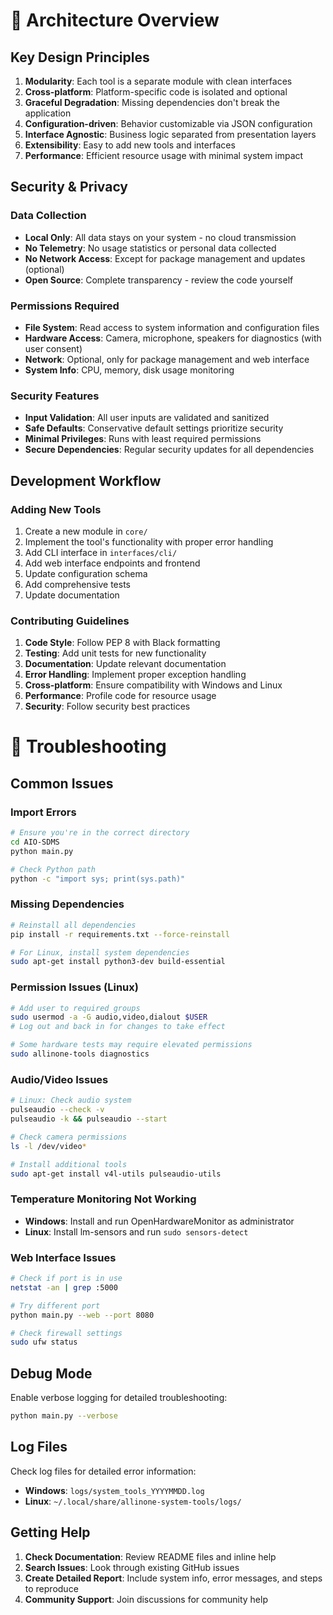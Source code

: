 # 🎯 Architecture Overview

## Key Design Principles

1. **Modularity**: Each tool is a separate module with clean interfaces
2. **Cross-platform**: Platform-specific code is isolated and optional
3. **Graceful Degradation**: Missing dependencies don't break the application
4. **Configuration-driven**: Behavior customizable via JSON configuration
5. **Interface Agnostic**: Business logic separated from presentation layers
6. **Extensibility**: Easy to add new tools and interfaces
7. **Performance**: Efficient resource usage with minimal system impact

## Security & Privacy

### Data Collection
- **Local Only**: All data stays on your system - no cloud transmission
- **No Telemetry**: No usage statistics or personal data collected
- **No Network Access**: Except for package management and updates (optional)
- **Open Source**: Complete transparency - review the code yourself

### Permissions Required
- **File System**: Read access to system information and configuration files
- **Hardware Access**: Camera, microphone, speakers for diagnostics (with user consent)
- **Network**: Optional, only for package management and web interface
- **System Info**: CPU, memory, disk usage monitoring

### Security Features
- **Input Validation**: All user inputs are validated and sanitized
- **Safe Defaults**: Conservative default settings prioritize security
- **Minimal Privileges**: Runs with least required permissions
- **Secure Dependencies**: Regular security updates for all dependencies

## Development Workflow

### Adding New Tools
1. Create a new module in `core/`
2. Implement the tool's functionality with proper error handling
3. Add CLI interface in `interfaces/cli/`
4. Add web interface endpoints and frontend
5. Update configuration schema
6. Add comprehensive tests
7. Update documentation

### Contributing Guidelines
1. **Code Style**: Follow PEP 8 with Black formatting
2. **Testing**: Add unit tests for new functionality
3. **Documentation**: Update relevant documentation
4. **Error Handling**: Implement proper exception handling
5. **Cross-platform**: Ensure compatibility with Windows and Linux
6. **Performance**: Profile code for resource usage
7. **Security**: Follow security best practices

# 🐛 Troubleshooting

## Common Issues

### Import Errors
```bash
# Ensure you're in the correct directory
cd AIO-SDMS
python main.py

# Check Python path
python -c "import sys; print(sys.path)"
```

### Missing Dependencies
```bash
# Reinstall all dependencies
pip install -r requirements.txt --force-reinstall

# For Linux, install system dependencies
sudo apt-get install python3-dev build-essential
```

### Permission Issues (Linux)
```bash
# Add user to required groups
sudo usermod -a -G audio,video,dialout $USER
# Log out and back in for changes to take effect

# Some hardware tests may require elevated permissions
sudo allinone-tools diagnostics
```

### Audio/Video Issues
```bash
# Linux: Check audio system
pulseaudio --check -v
pulseaudio -k && pulseaudio --start

# Check camera permissions
ls -l /dev/video*

# Install additional tools
sudo apt-get install v4l-utils pulseaudio-utils
```

### Temperature Monitoring Not Working
- **Windows**: Install and run OpenHardwareMonitor as administrator
- **Linux**: Install lm-sensors and run `sudo sensors-detect`

### Web Interface Issues
```bash
# Check if port is in use
netstat -an | grep :5000

# Try different port
python main.py --web --port 8080

# Check firewall settings
sudo ufw status
```

## Debug Mode

Enable verbose logging for detailed troubleshooting:
```bash
python main.py --verbose
```

## Log Files

Check log files for detailed error information:
- **Windows**: `logs/system_tools_YYYYMMDD.log`
- **Linux**: `~/.local/share/allinone-system-tools/logs/`

## Getting Help

1. **Check Documentation**: Review README files and inline help
2. **Search Issues**: Look through existing GitHub issues
3. **Create Detailed Report**: Include system info, error messages, and steps to reproduce
4. **Community Support**: Join discussions for community help
